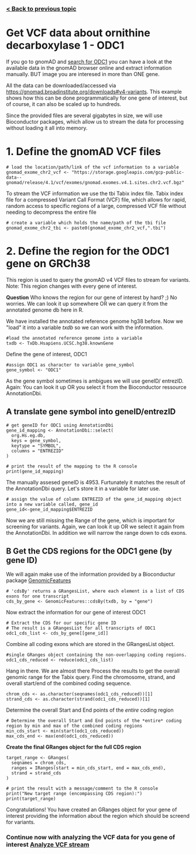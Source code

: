 ### [< Back to previous topic](/example/PREPARATIONS.md)

# Get VCF data about ornithine decarboxylase 1 - ODC1

If you go to gnomAD and [search for ODC1](https://gnomad.broadinstitute.org/gene/ENSG00000115758?dataset=gnomad_r4) you can have a look at the available data in the gnomAD browser online and extract information manually. BUT image you are interesed in more than ONE gene.

All the data can be downloaded/accessed via https://gnomad.broadinstitute.org/downloads#v4-variants.
This example shows how this can be done programmatically for one gene of interest, but of course, it can also be scaled up to hundreds.

Since the provided files are several gigabytes in size, we will use Bioconductor packages, which allow us to stream the data for processing without loading it all into memory.

# 1. Define the gnomAD VCF files 

```
# load the location/path/link of the vcf information to a variable
gnomad_exome_chr2_vcf <- "https://storage.googleapis.com/gcp-public-data--gnomad/release/4.1/vcf/exomes/gnomad.exomes.v4.1.sites.chr2.vcf.bgz"
```

To stream the VCF information we use the tbi Tabix index file.
Tabix index file for a compressed Variant Call Format (VCF) file, which allows for rapid, random access to specific regions of a large, compressed VCF file without needing to decompress the entire file

```
# create a variable which holds the name/path of the tbi file
gnomad_exome_chr2_tbi <- paste0(gnomad_exome_chr2_vcf,".tbi")

```

# 2. Define the region for the ODC1 gene on GRCh38
This region is used to query the gnomAD v4 VCF files to stream for variants. Note: This region changes with every gene of interest.

**Question** Who knows the region for our gene of interest by hard? ;)
No worries. We can look it up somewhere OR we can query it from the annotated genome db here in R.

We have installed the annotated reference genome hg38 before. Now we "load" it into a variable _txdb_ so we can work with the information.

```
#load the annotated reference genome into a variable
txdb <- TxDb.Hsapiens.UCSC.hg38.knownGene
```

Define the gene of interest, ODC1

```
#assign ODC1 as character to variable gene_symbol
gene_symbol <- "ODC1"
```
As the gene symbol sometimes is ambigues we will use geneID/ entrezID. Again: You can look it up OR you select it from the Bioconductor ressource AnnotationDbi.

## A translate gene symbol into geneID/entrezID
```
# get geneID for ODC1 using AnnotationDbi
gene_id_mapping <- AnnotationDbi::select(
  org.Hs.eg.db,
  keys = gene_symbol,
  keytype = "SYMBOL",
  columns = "ENTREZID"
)

# print the result of the mapping to the R console
print(gene_id_mapping)

```

The manually assesed geneID is 4953. Furtunately it matches the result of the AnnotationDbi query. Let's store it in a variable for later use.
```
# assign the value of column ENTREZID of the gene_id_mapping object into a new variable called, gene_id
gene_id<-gene_id_mapping$ENTREZID
```

Now we are still missing the Range of the gene, which is important for screening for variants. Again, we can look it up OR we select it again from the AnnotationDbi.
In addition we will narrow the range down to cds exons.

## B Get the CDS regions for the ODC1 gene (by gene ID)
We will again make use of the information provided by a Bioconductur package [GenomicFeatures](https://bioconductor.org/packages/release/bioc/html/GenomicFeatures.html)
```
# 'cdsBy' returns a GRangesList, where each element is a list of CDS exons for one transcript
cds_by_gene <- GenomicFeatures::cdsBy(txdb, by = "gene")
```
Now extract the information for our gene of interest ODC1
```
# Extract the CDS for our specific gene ID
# The result is a GRangesList for all transcripts of ODC1
odc1_cds_list <- cds_by_gene[[gene_id]]
```
Combine all coding exons which are stored in the GRangesList object.
```
#single GRanges object containing the non-overlapping coding regions.
odc1_cds_reduced <- reduce(odc1_cds_list)
```
Hang in there. We are almost there
Process the results to get the overall genomic range for the Tabix query.
Find the chromosome, strand, and overall start/end of the combined coding sequence.

```
chrom_cds <- as.character(seqnames(odc1_cds_reduced))[1]
strand_cds <- as.character(strand(odc1_cds_reduced))[1]
```

Determine the overall Start and End points of the *entire* coding region
```
# Determine the overall Start and End points of the *entire* coding region by min and max of the combined coding regions
min_cds_start <- min(start(odc1_cds_reduced))
max_cds_end <- max(end(odc1_cds_reduced))
```


**Create the final GRanges object for the full CDS region**

```
target_range <- GRanges(
  seqnames = chrom_cds,
  ranges = IRanges(start = min_cds_start, end = max_cds_end),
  strand = strand_cds
)

# print the result with a message/comment to the R console
print("New target range (encompassing CDS region):")
print(target_range)
```

Congratulations! You have created an GRanges object for your gene of interest providing the information about the region which should be screend for variants.

### Continue now with analyzing the VCF data for you gene of interest [Analyze VCF stream](PROCESSVCF.md)




